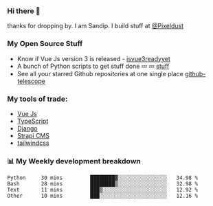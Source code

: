 ### Hi there 👋

thanks for dropping by.
I am Sandip. I build stuff at [@Pixeldust](github.com/pixeldust-in/)

###  **My Open Source Stuff**

 - Know if Vue Js version 3 is released -  [isvue3readyyet](https://github.com/sandiprb/isvue3readyyet)
 - A bunch of Python scripts to get stuff done 💤 💤 [stuff](https://github.com/sandiprb/stuff)
 - See all your starred Github repositories at one single place [github-telescope](https://github.com/sandiprb/github-telescope)



###  **My tools of trade:**
 - [Vue Js](https://github.com/vuejs/vue/)
 - [TypeScript](https://github.com/microsoft/TypeScript)
 - [Django](github.com/django/django)
 - [Strapi CMS](github.com/strapi/strapi)
 - [tailwindcss](https://github.com/tailwindlabs/tailwindcss)


###  📊 **My Weekly development breakdown**
<!--START_SECTION:waka-->

```text
Python     30 mins         ████████▓░░░░░░░░░░░░░░░░   34.98 %
Bash       28 mins         ████████▒░░░░░░░░░░░░░░░░   32.98 %
Text       11 mins         ███▒░░░░░░░░░░░░░░░░░░░░░   12.92 %
Other      10 mins         ███░░░░░░░░░░░░░░░░░░░░░░   12.16 %
```

<!--END_SECTION:waka-->

